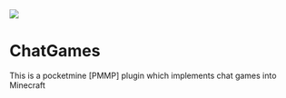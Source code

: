 ## <a href="https://poggit.pmmp.io/p/ChatGames"><img src="https://poggit.pmmp.io/shield.state/ChatGames"></a>

# ChatGames
This is a pocketmine [PMMP] plugin which implements chat games into Minecraft
